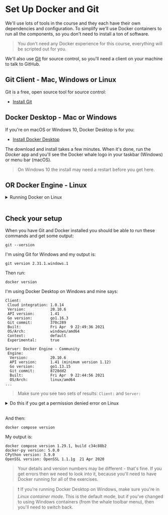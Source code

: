 # Set Up Docker and Git

We'll use lots of tools in the course and they each have their own dependencies and configuration. To simplify we'll use Docker containers to run all the components, so you don't need to install a ton of software.

> You don't need any Docker experience for this course, everything will be scripted out for you.

We'll also use [Git](https://git-scm.com) for source control, so you'll need a client on your machine to talk to GitHub.

## Git Client - Mac, Windows or Linux

Git is a free, open source tool for source control:

- [Install Git](https://git-scm.com/downloads)

## Docker Desktop - Mac or Windows

If you're on macOS or Windows 10, Docker Desktop is for you:

- [Install Docker Desktop](https://www.docker.com/products/docker-desktop)

The download and install takes a few minutes. When it's done, run the _Docker_ app and you'll see the Docker whale logo in your taskbar (Windows) or menu bar (macOS).

> On Windows 10 the install may need a restart before you get here.

## **OR** Docker Engine - Linux

<details>
  <summary>Running Docker on Linux</summary>

> If you're using WSL on Windows 10, it's much easier to use Docker Desktop which integrates with your WSL distro.

Docker Engine is the background service which runs containers. You can install it - along with the Docker command line - for lots of different Linux distros:

 - [Install Docker Engine](https://docs.docker.com/engine/install/)
 - [Install Docker Compose](https://docs.docker.com/compose/install/)

On a new install of Docker, make sure the service is running and add yourself to the `docker` group so you don't need to use `sudo` for the Docker CLI:

```
sudo service docker start   # you'll be prompted for your password

sudo usermod -aG docker $USER

newgrp docker
```

**OPTIONAL** - you can set Docker to automatically start when your machine starts (using `systemd`):

```
sudo systemctl enable docker.service
sudo systemctl enable containerd.service
```

</details><br />

## Check your setup

When you have Git and Docker installed you should be able to run these commands and get some output:

```
git --version
```

I'm using Git for Windows and my output is:

```
git version 2.31.1.windows.1
```

Then run:

```
docker version
```

I'm using Docker Desktop on Windows and mine says:

```
Client:
 Cloud integration: 1.0.14
 Version:           20.10.6
 API version:       1.41
 Go version:        go1.16.3
 Git commit:        370c289
 Built:             Fri Apr  9 22:49:36 2021
 OS/Arch:           windows/amd64
 Context:           default
 Experimental:      true

Server: Docker Engine - Community
 Engine:
  Version:          20.10.6
  API version:      1.41 (minimum version 1.12)
  Go version:       go1.13.15
  Git commit:       8728dd2
  Built:            Fri Apr  9 22:44:56 2021
  OS/Arch:          linux/amd64
...
```

> Make sure you see two sets of results: `Client:` and `Server:`

<details>
  <summary>Do this if you get a permission denied error on Linux</summary>

Add your user to the `docker` group:

```
sudo usermod -aG docker $USER

# logout and log back in again

# OR run: 
su $USER   
```

</details><br/>

And then:

```
docker compose version
```

My output is:

```
docker compose version 1.29.1, build c34c88b2
docker-py version: 5.0.0
CPython version: 3.9.0
OpenSSL version: OpenSSL 1.1.1g  21 Apr 2020
```

> Your details and version numbers may be different - that's fine. If you get errors then we need to look into it, because you'll need to have Docker running for all of the exercises.

> ❗ If you're running Docker Desktop on Windows, make sure you're in _Linux container mode_. This is the default mode, but if you've changed to using Windows containers (from the whale toolbar menu), then you'll need to switch back.